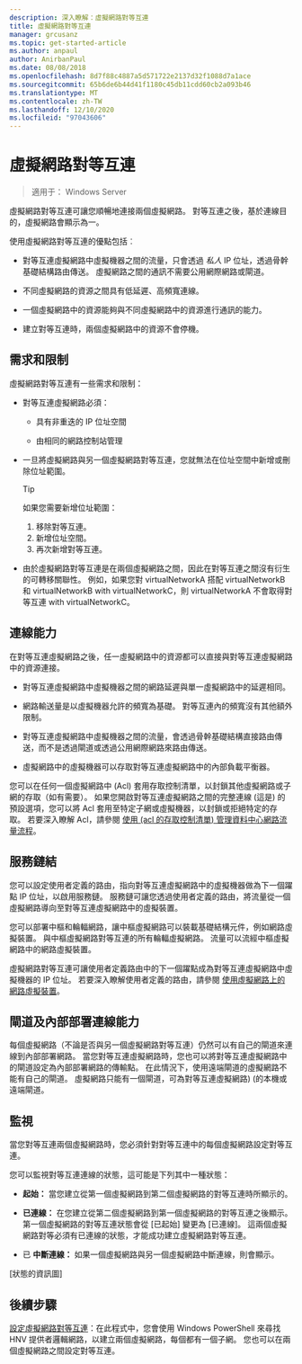 ```yaml
---
description: 深入瞭解：虛擬網路對等互連
title: 虛擬網路對等互連
manager: grcusanz
ms.topic: get-started-article
ms.author: anpaul
author: AnirbanPaul
ms.date: 08/08/2018
ms.openlocfilehash: 8d7f88c4887a5d571722e2137d32f1088d7a1ace
ms.sourcegitcommit: 65b6de6b44d41f1180c45db11cdd60cb2a093b46
ms.translationtype: MT
ms.contentlocale: zh-TW
ms.lasthandoff: 12/10/2020
ms.locfileid: "97043606"
---
```

# <a name="virtual-network-peering"></a>虛擬網路對等互連

>適用于： Windows Server

虛擬網路對等互連可讓您順暢地連接兩個虛擬網路。 對等互連之後，基於連線目的，虛擬網路會顯示為一。

使用虛擬網路對等互連的優點包括︰

-   對等互連虛擬網路中虛擬機器之間的流量，只會透過 *私人* IP 位址，透過骨幹基礎結構路由傳送。 虛擬網路之間的通訊不需要公用網際網路或閘道。

-   不同虛擬網路的資源之間具有低延遲、高頻寬連線。

-   一個虛擬網路中的資源能夠與不同虛擬網路中的資源進行通訊的能力。

-   建立對等互連時，兩個虛擬網路中的資源不會停機。

## <a name="requirements-and-constraints"></a>需求和限制

虛擬網路對等互連有一些需求和限制：

- 對等互連虛擬網路必須：

  -   具有非重迭的 IP 位址空間

  -   由相同的網路控制站管理

- 一旦將虛擬網路與另一個虛擬網路對等互連，您就無法在位址空間中新增或刪除位址範圍。

  >[!TIP]
  >如果您需要新增位址範圍：<ol><li>移除對等互連。</li><li>新增位址空間。</li><li>再次新增對等互連。</li></ol>

- 由於虛擬網路對等互連是在兩個虛擬網路之間，因此在對等互連之間沒有衍生的可轉移關聯性。 例如，如果您對 virtualNetworkA 搭配 virtualNetworkB 和 virtualNetworkB with virtualNetworkC，則 virtualNetworkA 不會取得對等互連 with virtualNetworkC。

## <a name="connectivity"></a>連線能力

在對等互連虛擬網路之後，任一虛擬網路中的資源都可以直接與對等互連虛擬網路中的資源連接。

-   對等互連虛擬網路中虛擬機器之間的網路延遲與單一虛擬網路中的延遲相同。

-   網路輸送量是以虛擬機器允許的頻寬為基礎。 對等互連內的頻寬沒有其他額外限制。

-   對等互連虛擬網路中虛擬機器之間的流量，會透過骨幹基礎結構直接路由傳送，而不是透過閘道或透過公用網際網路來路由傳送。

-   虛擬網路中的虛擬機器可以存取對等互連虛擬網路中的內部負載平衡器。

您可以在任何一個虛擬網路中 (Acl) 套用存取控制清單，以封鎖其他虛擬網路或子網的存取（如有需要）。 如果您開啟對等互連虛擬網路之間的完整連線 (這是) 的預設選項，您可以將 Acl 套用至特定子網或虛擬機器，以封鎖或拒絕特定的存取。 若要深入瞭解 Acl，請參閱 [使用 (acl 的存取控制清單) 管理資料中心網路流量流程](../manage/use-acls-for-traffic-flow.md)。

## <a name="service-chaining"></a>服務鏈結

您可以設定使用者定義的路由，指向對等互連虛擬網路中的虛擬機器做為下一個躍點 IP 位址，以啟用服務鏈。 服務鏈可讓您透過使用者定義的路由，將流量從一個虛擬網路導向至對等互連虛擬網路中的虛擬裝置。

您可以部署中樞和輪輻網路，讓中樞虛擬網路可以裝載基礎結構元件，例如網路虛擬裝置。 與中樞虛擬網路對等互連的所有輪輻虛擬網路。 流量可以流經中樞虛擬網路中的網路虛擬裝置。

虛擬網路對等互連可讓使用者定義路由中的下一個躍點成為對等互連虛擬網路中虛擬機器的 IP 位址。 若要深入瞭解使用者定義的路由，請參閱 [使用虛擬網路上的網路虛擬裝置](../manage/use-network-virtual-appliances-on-a-vn.md)。

## <a name="gateways-and-on-premises-connectivity"></a>閘道及內部部署連線能力

每個虛擬網路（不論是否與另一個虛擬網路對等互連）仍然可以有自己的閘道來連線到內部部署網路。 當您對等互連虛擬網路時，您也可以將對等互連虛擬網路中的閘道設定為內部部署網路的傳輸點。 在此情況下，使用遠端閘道的虛擬網路不能有自己的閘道。 虛擬網路只能有一個閘道，可為對等互連虛擬網路)  (的本機或遠端閘道。

## <a name="monitor"></a>監視

當您對等互連兩個虛擬網路時，您必須針對對等互連中的每個虛擬網路設定對等互連。

您可以監視對等互連連線的狀態，這可能是下列其中一種狀態：

-   **起始：** 當您建立從第一個虛擬網路到第二個虛擬網路的對等互連時所顯示的。

-   **已連線：** 在您建立從第二個虛擬網路到第一個虛擬網路的對等互連之後顯示。 第一個虛擬網路的對等互連狀態會從 [已起始] 變更為 [已連線]。 這兩個虛擬網路對等必須有已連線的狀態，才能成功建立虛擬網路對等互連。

-   已 **中斷連線：** 如果一個虛擬網路與另一個虛擬網路中斷連線，則會顯示。

[狀態的資訊圖]

## <a name="next-steps"></a>後續步驟
[設定虛擬網路對等互連](sdn-configure-vnet-peering.md)：在此程式中，您會使用 Windows PowerShell 來尋找 HNV 提供者邏輯網路，以建立兩個虛擬網路，每個都有一個子網。 您也可以在兩個虛擬網路之間設定對等互連。
